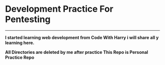 # Development Practice For Pentesting
<hr>
<b><p>I started learning web development from Code With Harry i will share all y learning here.</p></b>
<b><p>All Directories are deleted by me after practice This Repo is Personal Practice Repo</p></b>
